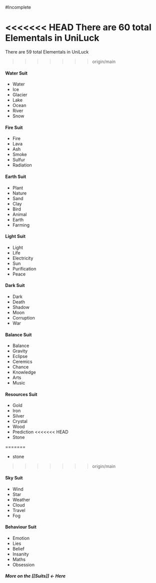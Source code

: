 #Incomplete 

<<<<<<< HEAD
There are 60 total Elementals in UniLuck
=======
There are 59 total Elementals in UniLuck
>>>>>>> origin/main
#### Water Suit
- Water
- Ice
- Glacier
- Lake
- Ocean
- River
- Snow

#### Fire Suit
- Fire
- Lava
- Ash
- Smoke
- Sulfur
- Radiation

#### Earth Suit
- Plant
- Nature
- Sand
- Clay
- Bird
- Animal
- Earth
- Farming

#### Light Suit
- Light
- Life
- Electricity
- Sun
- Purification
- Peace

#### Dark Suit
- Dark
- Death
- Shadow
- Moon
- Corruption
- War

#### Balance Suit 
- Balance
- Gravity
- Eclipse
- Ceremics
- Chance
- Knowledge
- Arts
- Music

#### Resources Suit
- Gold
- Iron
- Silver
- Crystal
- Wood
- Prediction
<<<<<<< HEAD
- Stone

=======
* stone
>>>>>>> origin/main
#### Sky Suit
- Wind
- Star
- Weather
- Cloud
- Travel
- Fog

#### Behaviour Suit
- Emotion
- Lies
- Belief
- Insanity
- Maths
- Obsession


##### More on the [[Suits]] <- Here

